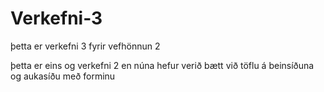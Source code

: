 # Verkefni-3

þetta er verkefni 3 fyrir vefhönnun 2

þetta er eins og verkefni 2 en núna hefur verið bætt við töflu á beinsíðuna og aukasíðu með forminu

